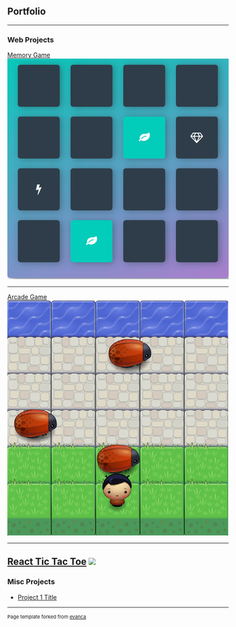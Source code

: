 ## Portfolio

---

### Web Projects

[Memory Game](/sample_page)
<img src="https://github.com/JoeyGalino/JoeyGalino.github.io/blob/master/memory.png"/>

---
[Arcade Game](/pdf/sample_presentation.pdf)
<img src="https://github.com/JoeyGalino/JoeyGalino.github.io/blob/master/Arcade.png"/>

---
[React Tic Tac Toe](http://example.com/)
<img src="images/dummy_thumbnail.jpg?raw=true"/>
---
### Misc Projects
- [Project 1 Title](http://example.com/)


---
<p style="font-size:11px">Page template forked from <a href="https://github.com/evanca/quick-portfolio">evanca</a></p>
<!-- Remove above link if you don't want to attibute -->
